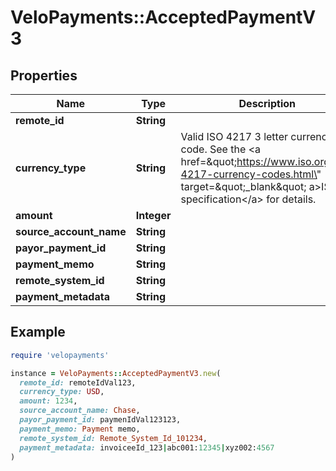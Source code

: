 # VeloPayments::AcceptedPaymentV3

## Properties

| Name | Type | Description | Notes |
| ---- | ---- | ----------- | ----- |
| **remote_id** | **String** |  |  |
| **currency_type** | **String** | Valid ISO 4217 3 letter currency code. See the &lt;a href&#x3D;\&quot;https://www.iso.org/iso-4217-currency-codes.html\&quot; target&#x3D;\&quot;_blank\&quot; a&gt;ISO specification&lt;/a&gt; for details. |  |
| **amount** | **Integer** |  |  |
| **source_account_name** | **String** |  |  |
| **payor_payment_id** | **String** |  |  |
| **payment_memo** | **String** |  | [optional] |
| **remote_system_id** | **String** |  | [optional] |
| **payment_metadata** | **String** |  | [optional] |

## Example

```ruby
require 'velopayments'

instance = VeloPayments::AcceptedPaymentV3.new(
  remote_id: remoteIdVal123,
  currency_type: USD,
  amount: 1234,
  source_account_name: Chase,
  payor_payment_id: paymenIdVal123123,
  payment_memo: Payment memo,
  remote_system_id: Remote_System_Id_101234,
  payment_metadata: invoiceeId_123|abc001:12345|xyz002:4567
)
```

